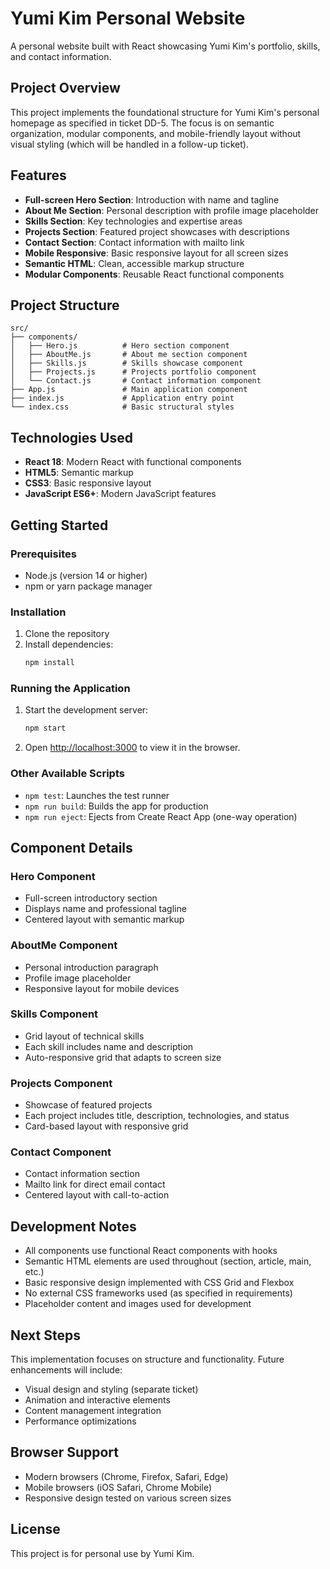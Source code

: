 # Yumi Kim Personal Website

A personal website built with React showcasing Yumi Kim's portfolio, skills, and contact information.

## Project Overview

This project implements the foundational structure for Yumi Kim's personal homepage as specified in ticket DD-5. The focus is on semantic organization, modular components, and mobile-friendly layout without visual styling (which will be handled in a follow-up ticket).

## Features

- **Full-screen Hero Section**: Introduction with name and tagline
- **About Me Section**: Personal description with profile image placeholder
- **Skills Section**: Key technologies and expertise areas
- **Projects Section**: Featured project showcases with descriptions
- **Contact Section**: Contact information with mailto link
- **Mobile Responsive**: Basic responsive layout for all screen sizes
- **Semantic HTML**: Clean, accessible markup structure
- **Modular Components**: Reusable React functional components

## Project Structure

```
src/
├── components/
│   ├── Hero.js          # Hero section component
│   ├── AboutMe.js       # About me section component
│   ├── Skills.js        # Skills showcase component
│   ├── Projects.js      # Projects portfolio component
│   └── Contact.js       # Contact information component
├── App.js               # Main application component
├── index.js             # Application entry point
└── index.css            # Basic structural styles
```

## Technologies Used

- **React 18**: Modern React with functional components
- **HTML5**: Semantic markup
- **CSS3**: Basic responsive layout
- **JavaScript ES6+**: Modern JavaScript features

## Getting Started

### Prerequisites

- Node.js (version 14 or higher)
- npm or yarn package manager

### Installation

1. Clone the repository
2. Install dependencies:
   ```bash
   npm install
   ```

### Running the Application

1. Start the development server:
   ```bash
   npm start
   ```

2. Open [http://localhost:3000](http://localhost:3000) to view it in the browser.

### Other Available Scripts

- `npm test`: Launches the test runner
- `npm run build`: Builds the app for production
- `npm run eject`: Ejects from Create React App (one-way operation)

## Component Details

### Hero Component
- Full-screen introductory section
- Displays name and professional tagline
- Centered layout with semantic markup

### AboutMe Component
- Personal introduction paragraph
- Profile image placeholder
- Responsive layout for mobile devices

### Skills Component
- Grid layout of technical skills
- Each skill includes name and description
- Auto-responsive grid that adapts to screen size

### Projects Component
- Showcase of featured projects
- Each project includes title, description, technologies, and status
- Card-based layout with responsive grid

### Contact Component
- Contact information section
- Mailto link for direct email contact
- Centered layout with call-to-action

## Development Notes

- All components use functional React components with hooks
- Semantic HTML elements are used throughout (section, article, main, etc.)
- Basic responsive design implemented with CSS Grid and Flexbox
- No external CSS frameworks used (as specified in requirements)
- Placeholder content and images used for development

## Next Steps

This implementation focuses on structure and functionality. Future enhancements will include:
- Visual design and styling (separate ticket)
- Animation and interactive elements
- Content management integration
- Performance optimizations

## Browser Support

- Modern browsers (Chrome, Firefox, Safari, Edge)
- Mobile browsers (iOS Safari, Chrome Mobile)
- Responsive design tested on various screen sizes

## License

This project is for personal use by Yumi Kim.

